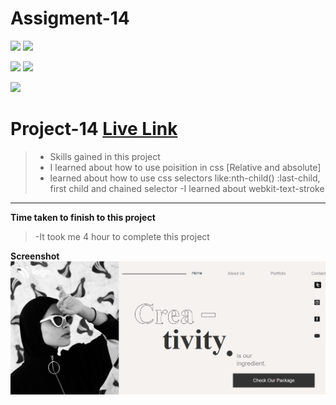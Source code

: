 # Assigment-14
![](https://img.shields.io/badge/Full%20stack--Js%20%20bootcamp-Ineuron%20-yellowgreen)
![](https://img.shields.io/badge/Hitesh%20choudhary-LCO-orange)

![](https://img.shields.io/badge/HTML-CSS-lightgrey)
![](https://img.shields.io/badge/LIVE--CLASS-PROJECT--1-yellowgreen)

![](https://img.shields.io/badge/Rishu%20srivastava-BCA-orange)

# **Project-14** [Live Link]( https://ineuronproject-14.netlify.app/)
>- Skills gained in this project
 >- I learned about how to use poisition in css [Relative and absolute]
 >- learned about how to use css selectors like:nth-child() :last-child, first child and chained selector 
  >-I learned about webkit-text-stroke
 
 ***
 **Time taken to finish to this project**
 
 >-It took me 4 hour to complete this project 

 **Screenshot**
 ![](./screenshot/project-14.png)
 